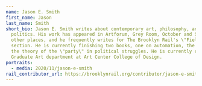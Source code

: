 ```yaml
---
name: Jason E. Smith
first_name: Jason
last_name: Smith
short_bio: Jason E. Smith writes about contemporary art, philosophy, and
  politics. His work has appeared in Artforum, Grey Room, October and SAQ, among
  other places, and he frequently writes for The Brooklyn Rail's \"Field Notes\"
  section. He is currently finishing two books, one on automation, the other on
  the theory of the \"party\" in political struggles. He is currently chair of the
  Graduate Art department at Art Center College of Design.
portraits:
  - media: 2020/11/jason-e-smith
rail_contributor_url: https://brooklynrail.org/contributor/jason-e-smith
---
```

